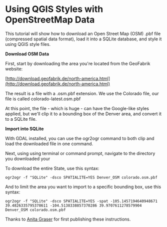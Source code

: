 # Using QGIS Styles with OpenStreetMap Data #

This tutorial will show how to download an Open Street Map (OSM) .pbf file (compressed spatial data format), load it into a SQLite database, and style it using QGIS style files.

**Download OSM Data**

First, start by downloading the area you're located from the GeoFabrik website:

 [http://download.geofabrik.de/north-america.html](http://download.geofabrik.de/north-america.html)

The result is a file with a .osm.pbf extension. We use the Colorado file, our file is called colorado-latest.osm.pbf

At this point, the file - which is huge - can have the Google-like styles applied, but we'll clip it to a bounding box of the Denver area, and convert it to a SQLite file.

**Import into SQLite**

With GDAL installed, you can use the ogr2ogr command to both clip and load the downloaded file in one command.

Next, using using terminal or command prompt, navigate to the directory you downloaded your

To download the entire State, use this syntax:

	ogr2ogr -f "SQLite" -dsco SPATIALITE=YES Denver_OSM colorado.osm.pbf
 
And to limit the area you want to import to a specific bounding box, use this syntax:

	ogr2ogr -f "SQLite" -dsco SPATIALITE=YES -spat -105.1457194640948671 39.4826335795378611 -104.5138338857370286 39.9707611278579904 Denver_OSM colorado.osm.pbf


Thanks to [Anita Graser](http://anitagraser.com/2014/05/31/a-guide-to-googlemaps-like-maps-with-osm-in-qgis/) for first publishing these instructions.
